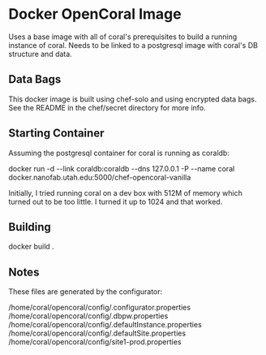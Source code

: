 Docker OpenCoral Image
===

Uses a base image with all of coral's prerequisites to build a running instance of coral.  Needs
to be linked to a postgresql image with coral's DB structure and data.

Data Bags
---
This docker image is built using chef-solo and using encrypted data bags.  See the README in the
chef/secret directory for more info.

Starting Container
---
Assuming the postgresql container for coral is running as coraldb:

docker run -d --link coraldb:coraldb --dns 127.0.0.1  -P --name coral docker.nanofab.utah.edu:5000/chef-opencoral-vanilla

Initially, I tried running coral on a dev box with 512M of memory which turned out to be too little.  I turned it up to 
1024 and that worked.

Building
---
docker build .

Notes
---
These files are generated by the configurator:

/home/coral/opencoral/config/.configurator.properties
/home/coral/opencoral/config/.dbpw.properties
/home/coral/opencoral/config/.defaultInstance.properties
/home/coral/opencoral/config/.defaultSite.properties
/home/coral/opencoral/config/site1-prod.properties

